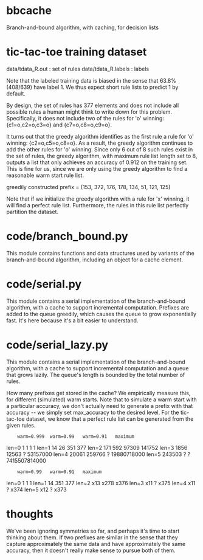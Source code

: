 # bbcache
Branch-and-bound algorithm, with caching, for decision lists

tic-tac-toe training dataset
============================

data/tdata_R.out :  set of rules
data/tdata_R.labels :  labels

Note that the labeled training data is biased in the sense that 63.8% (408/639)
have label 1.  We thus expect short rule lists to predict 1 by default.

By design, the set of rules has 377 elements and does not include all possible
rules a human might think to write down for this problem.  Specifically, it does
not include two of the rules for 'o' winning: {c1=o,c2=o,c3=o} and
{c7=o,c8=o,c9=o}.

It turns out that the greedy algorithm identifies as the first rule a rule for
'o' winning: {c2=o,c5=o,c8=o}.  As a result, the greedy algorithm continues to
add the other rules for 'o' winning.  Since only 6 out of 8 such rules exist in
the set of rules, the greedy algorithm, with maximum rule list length set to 8,
outputs a list that only achieves an accuracy of 0.912 on the training set.
This is fine for us, since we are only using the greedy algorithm to find a
reasonable warm start rule list.

greedily constructed prefix = (153, 372, 176, 178, 134, 51, 121, 125)

Note that if we initialize the greedy algorithm with a rule for 'x' winning, it
will find a perfect rule list.  Furthermore, the rules in this rule list
perfectly partition the dataset.

code/branch_bound.py
====================

This module contains functions and data structures used by variants of the
branch-and-bound algorithm, including an object for a cache element.

code/serial.py
==============

This module contains a serial implementation of the branch-and-bound algorithm,
with a cache to support incremental computation.  Prefixes are added to the
queue greedily, which causes the queue to grow exponentially fast.  It's here
because it's a bit easier to understand.

code/serial_lazy.py
===================

This module contains a serial implementation of the branch-and-bound algorithm,
with a cache to support incremental computation and a queue that grows lazily.
The queue's length is bounded by the total number of rules.

How many prefixes get stored in the cache?  We empirically measure this, for
different (simulated) warm starts.  Note that to simulate a warm start with a
particular accuracy, we don't actually need to generate a prefix with that
accuracy -- we simply set max_accuracy to the desired level.  For the
tic-tac-toe dataset, we know that a perfect rule list can be generated from the
given rules.

        warm=0.999  warm=0.99   warm=0.91   maximum
len=0   1           1           1           1
len=1   14          26          351         377
len=2   171         592         97309       141752
len=3   1856        12563       ?           53157000
len=4   20061       259766      ?           19880718000
len=5   243503      ?           ?           7415507814000

        warm=0.99   warm=0.91   maximum
len=0   1           1           1
len=1   14          351         377
len=2   x13         x278        x376
len=3   x11         ?           x375
len=4   x11         ?           x374
len=5   x12         ?           x373

thoughts
========

We've been ignoring symmetries so far, and perhaps it's time to start thinking
about them.  If two prefixes are similar in the sense that they capture
approximately the same data and have approximately the same accuracy, then it
doesn't really make sense to pursue both of them.
